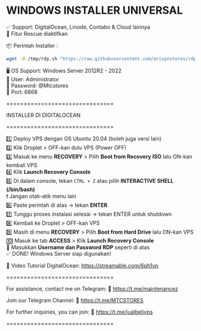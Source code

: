# WINDOWS INSTALLER UNIVERSAL

✅ Support: DigitalOcean, Linode, Contabo & Cloud lainnya  
🔧 Fitur Rescue diaktifkan

📦 Perintah Installer :
```bash
wget -O /tmp/rdp.sh "https://raw.githubusercontent.com/arivpnstores/rdp/main/installer-rdp.sh" && chmod 1700 /tmp/rdp.sh && /tmp/rdp.sh
```

🖥️ OS Support: Windows Server 2012R2 - 2022  
👤 User: Administrator  
🔐 Password: @Mtcstores  
🔌 Port: 6868

===============================

INSTALLER DI DIGITALOCEAN

===============================

1️⃣ Deploy VPS dengan OS Ubuntu 20.04 (boleh juga versi lain)  
2️⃣ Klik Droplet > OFF-kan dulu VPS (Power OFF)  
3️⃣ Masuk ke menu **RECOVERY** > Pilih **Boot from Recovery ISO** lalu ON-kan kembali VPS  
4️⃣ Klik **Launch Recovery Console**  
5️⃣ Di dalam console, tekan `CTRL + Z` atau pilih **INTERACTIVE SHELL (/bin/bash)**  
   ❗ Jangan otak-atik menu lain  
6️⃣ Paste perintah di atas → tekan **ENTER**  
7️⃣ Tunggu proses instalasi selesai → tekan ENTER untuk shutdown  
8️⃣ Kembali ke Droplet > OFF-kan VPS  
9️⃣ Masih di menu **RECOVERY** > Pilih **Boot from Hard Drive** lalu ON-kan VPS  
🔟 Masuk ke tab **ACCESS** > Klik **Launch Recovery Console**  
🔑 Masukkan **Username dan Password RDP** seperti di atas  
✅ DONE! Windows Server siap digunakan!

🎥 Video Tutorial DigitalOcean:
https://streamable.com/6ph1vp

===============================

For assistance, contact me on Telegram:
🔗 https://t.me/maintenancez

Join our Telegram Channel:
🔗 https://t.me/MTCSTORES

For further inquiries, you can join:
🔗 https://t.me/jualbelivps

===============================
